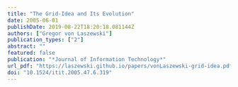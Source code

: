```yaml
---
title: "The Grid-Idea and Its Evolution"
date: 2005-06-01
publishDate: 2019-08-22T18:20:18.081144Z
authors: ["Gregor von Laszewski"]
publication_types: ["2"]
abstract: ""
featured: false
publication: "*Journal of Information Technology*"
url_pdf: "https://laszewski.github.io/papers/vonLaszewski-grid-idea.pdf"
doi: "10.1524/itit.2005.47.6.319"
---
```


